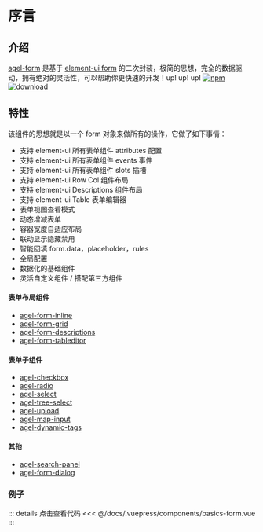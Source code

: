 # 序言

## 介绍

[agel-form](https://github.com/agrass-GitHub/agel-form) 是基于 [element-ui form](https://element.eleme.cn/#/zh-CN/component/form) 的二次封装，极简的思想，完全的数据驱动，拥有绝对的灵活性，可以帮助你更快速的开发！up! up! up!
[![npm](https://img.shields.io/npm/v/agel-form.svg)](https://www.npmjs.com/package/agel-form)
[![download](https://img.shields.io/npm/dt/agel-form)](https://npmcharts.com/compare/agel-form?minimal=true)

## 特性

该组件的思想就是以一个 form 对象来做所有的操作，它做了如下事情：

- 支持 element-ui 所有表单组件 attributes 配置
- 支持 element-ui 所有表单组件 events 事件
- 支持 element-ui 所有表单组件 slots 插槽
- 支持 element-ui Row Col 组件布局
- 支持 element-ui Descriptions 组件布局
- 支持 element-ui Table 表单编辑器
- 表单视图查看模式
- 动态增减表单
- 容器宽度自适应布局
- 联动显示隐藏禁用
- 智能回填 form.data，placeholder，rules
- 全局配置
- 数据化的基础组件
- 灵活自定义组件 / 搭配第三方组件


#### 表单布局组件

- [agel-form-inline](/component/agel-form-layout.html) 
- [agel-form-grid](/component/agel-form-layout.html) 
- [agel-form-descriptions](/component/agel-form-layout.html) 
- [agel-form-tableditor](/component/agel-form-layout.html)

#### 表单子组件

- [agel-checkbox](/component/agel-checkbox-radio.html) 
- [agel-radio](/component/agel-checkbox-radio.html) 
- [agel-select](/component/agel-select.html) 
- [agel-tree-select](/component/agel-tree-select.html) 
- [agel-upload](/component/agel-upload.html) 
- [agel-map-input](/component/agel-map-input.html)
- [agel-dynamic-tags](/component/agel-dynamic-tags.html)  

#### 其他

- [agel-search-panel](/component/agel-search-panel.html) 
- [agel-form-dialog](/component/agel-form-dialog.html) 

### 例子

<ClientOnly><basics-form/></ClientOnly>

::: details 点击查看代码
<<< @/docs/.vuepress/components/basics-form.vue
:::